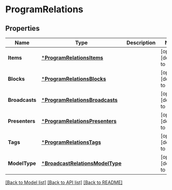 # ProgramRelations

## Properties
Name | Type | Description | Notes
------------ | ------------- | ------------- | -------------
**Items** | [***ProgramRelationsItems**](ProgramRelations_items.md) |  | [optional] [default to null]
**Blocks** | [***ProgramRelationsBlocks**](ProgramRelations_blocks.md) |  | [optional] [default to null]
**Broadcasts** | [***ProgramRelationsBroadcasts**](ProgramRelations_broadcasts.md) |  | [optional] [default to null]
**Presenters** | [***ProgramRelationsPresenters**](ProgramRelations_presenters.md) |  | [optional] [default to null]
**Tags** | [***ProgramRelationsTags**](ProgramRelations_tags.md) |  | [optional] [default to null]
**ModelType** | [***BroadcastRelationsModelType**](BroadcastRelations_model_type.md) |  | [optional] [default to null]

[[Back to Model list]](../README.md#documentation-for-models) [[Back to API list]](../README.md#documentation-for-api-endpoints) [[Back to README]](../README.md)


